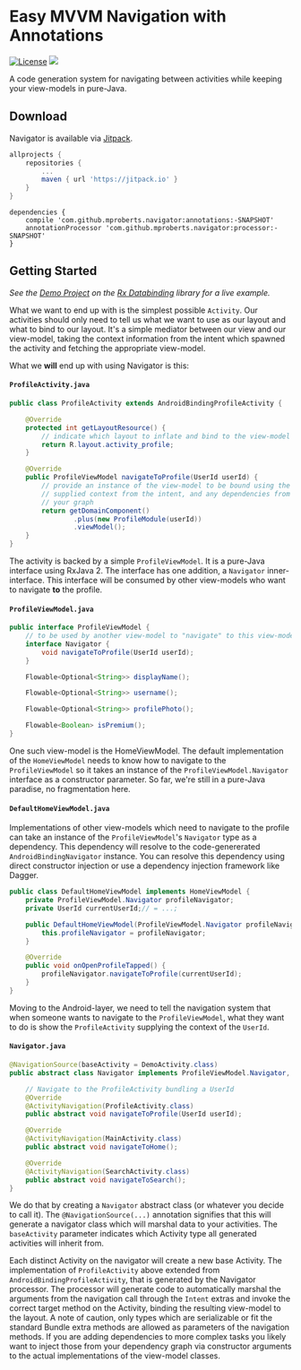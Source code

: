 # Easy MVVM Navigation with Annotations 

[![License](https://img.shields.io/badge/License-Apache%202.0-blue.svg)](https://opensource.org/licenses/Apache-2.0)
[![](https://jitpack.io/v/mproberts/navigator.svg)](https://jitpack.io/#mproberts/navigator)

A code generation system for navigating between activities while keeping your view-models in pure-Java.

## Download

Navigator is available via [Jitpack](https://jitpack.io/#mproberts/navigator).

```groovy
allprojects {
    repositories {
        ...
        maven { url 'https://jitpack.io' }
    }
}
```

```
dependencies {
    compile 'com.github.mproberts.navigator:annotations:-SNAPSHOT'
    annotationProcessor 'com.github.mproberts.navigator:processor:-SNAPSHOT'
}
```

## Getting Started

*See the [Demo Project](https://github.com/mproberts/rxdatabinding/tree/master/demo) on the [Rx Databinding](https://github.com/mproberts/rxdatabinding) library for a live example.*

What we want to end up with is the simplest possible `Activity`. Our activities should only need to tell us what we want to use as our layout and what to bind to our layout. It's a simple mediator between our view and our view-model, taking the context information from the intent which spawned the activity and fetching the appropriate view-model.

What we **will** end up with using Navigator is this:

#### <code>ProfileActivity.java</code>

```java
public class ProfileActivity extends AndroidBindingProfileActivity {

    @Override
    protected int getLayoutResource() {
        // indicate which layout to inflate and bind to the view-model
        return R.layout.activity_profile;
    }

    @Override
    public ProfileViewModel navigateToProfile(UserId userId) {
        // provide an instance of the view-model to be bound using the
        // supplied context from the intent, and any dependencies from
        // your graph
        return getDomainComponent()
                .plus(new ProfileModule(userId))
                .viewModel();
    }
}
```

The activity is backed by a simple `ProfileViewModel`. It is a pure-Java interface using RxJava 2. The interface has one addition, a `Navigator` inner-interface. This interface will be consumed by other view-models who want to navigate **to** the profile.

#### <code>ProfileViewModel.java</code>
```java
public interface ProfileViewModel {
    // to be used by another view-model to "navigate" to this view-model
    interface Navigator {
        void navigateToProfile(UserId userId);
    }

    Flowable<Optional<String>> displayName();

    Flowable<Optional<String>> username();

    Flowable<Optional<String>> profilePhoto();

    Flowable<Boolean> isPremium();
}
```

One such view-model is the HomeViewModel. The default implementation of the `HomeViewModel` needs to know how to navigate to the `ProfileViewModel` so it takes an instance of the `ProfileViewModel.Navigator` interface as a constructor parameter. So far, we're still in a pure-Java paradise, no fragmentation here.

#### <code>DefaultHomeViewModel.java</code>

Implementations of other view-models which need to navigate to the profile can take an instance of the `ProfileViewModel`'s `Navigator` type as a dependency. This dependency will resolve to the code-genererated `AndroidBindingNavigator` instance. You can resolve this dependency using direct constructor injection or use a dependency injection framework like Dagger.

```java
public class DefaultHomeViewModel implements HomeViewModel {
    private ProfileViewModel.Navigator profileNavigator;
    private UserId currentUserId;// = ...;

    public DefaultHomeViewModel(ProfileViewModel.Navigator profileNavigator) {
        this.profileNavigator = profileNavigator;
    }

    @Override
    public void onOpenProfileTapped() {
        profileNavigator.navigateToProfile(currentUserId);
    }
}
```

Moving to the Android-layer, we need to tell the navigation system that when someone wants to navigate to the `ProfileViewModel`, what they want to do is show the `ProfileActivity` supplying the context of the `UserId`.

#### <code>Navigator.java</code>
```java
@NavigationSource(baseActivity = DemoActivity.class)
public abstract class Navigator implements ProfileViewModel.Navigator, SearchViewModel.Navigator, HomeViewModel.Navigator {

    // Navigate to the ProfileActivity bundling a UserId
    @Override
    @ActivityNavigation(ProfileActivity.class)
    public abstract void navigateToProfile(UserId userId);

    @Override
    @ActivityNavigation(MainActivity.class)
    public abstract void navigateToHome();

    @Override
    @ActivityNavigation(SearchActivity.class)
    public abstract void navigateToSearch();
}
```

We do that by creating a `Navigator` abstract class (or whatever you decide to call it). The `@NavigationSource(...)` annotation signifies that this will generate a navigator class which will marshal data to your activities. The `baseActivity` parameter indicates which Activity type all generated activities will inherit from.

Each distinct Activity on the navigator will create a new base Activity. The implementation of `ProfileActivity` above extended from `AndroidBindingProfileActivity`, that is generated by the Navigator processor. The processor will generate code to automatically marshal the arguments from the navigation call through the `Intent` extras and invoke the correct target method on the Activity, binding the resulting view-model to the layout. A note of caution, only types which are serializable or fit the standard Bundle extra methods are allowed as parameters of the navigation methods. If you are adding dependencies to more complex tasks you likely want to inject those from your dependency graph via constructor arguments to the actual implementations of the view-model classes.

